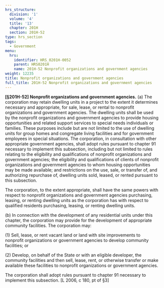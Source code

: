 ```yaml
---
hrs_structure:
  division: '1'
  volume: '4'
  title: '13'
  chapter: 201H
  section: 201H-52
type: hrs_section
tags:
  - Government
menu:
  hrs:
    identifier: HRS_0201H-0052
    parent: HRS0201H
    name: 201H-52 Nonprofit organizations and government agencies
weight: 12235
title: Nonprofit organizations and government agencies
full_title: 201H-52 Nonprofit organizations and government agencies
---
```

**[§201H-52] Nonprofit organizations and government agencies.** (a) The corporation may retain dwelling units in a project to the extent it determines necessary and appropriate, for sale, lease, or rental to nonprofit organizations and government agencies. The dwelling units shall be used by the nonprofit organizations and government agencies to provide housing opportunities and related support services to special needs individuals or families. These purposes include but are not limited to the use of dwelling units for group homes and congregate living facilities and for government employees in special situations. The corporation, in consultation with other appropriate government agencies, shall adopt rules pursuant to chapter 91 necessary to implement this subsection, including but not limited to rules relating to the eligibility and qualifications of nonprofit organizations and government agencies; the eligibility and qualifications of clients of nonprofit organizations and government agencies to whom housing opportunities may be made available; and restrictions on the use, sale, or transfer of, and authorizing repurchase of, dwelling units sold, leased, or rented pursuant to this subsection.

The corporation, to the extent appropriate, shall have the same powers with respect to nonprofit organizations and government agencies purchasing, leasing, or renting dwelling units as the corporation has with respect to qualified residents purchasing, leasing, or renting dwelling units.

(b) In connection with the development of any residential units under this chapter, the corporation may provide for the development of appropriate community facilities. The corporation may:

(1) Sell, lease, or rent vacant land or land with site improvements to nonprofit organizations or government agencies to develop community facilities; or

(2) Develop, on behalf of the State or with an eligible developer, the community facilities and then sell, lease, rent, or otherwise transfer or make available these facilities to nonprofit organizations or government agencies.

The corporation shall adopt rules pursuant to chapter 91 necessary to implement this subsection. [L 2006, c 180, pt of §3]